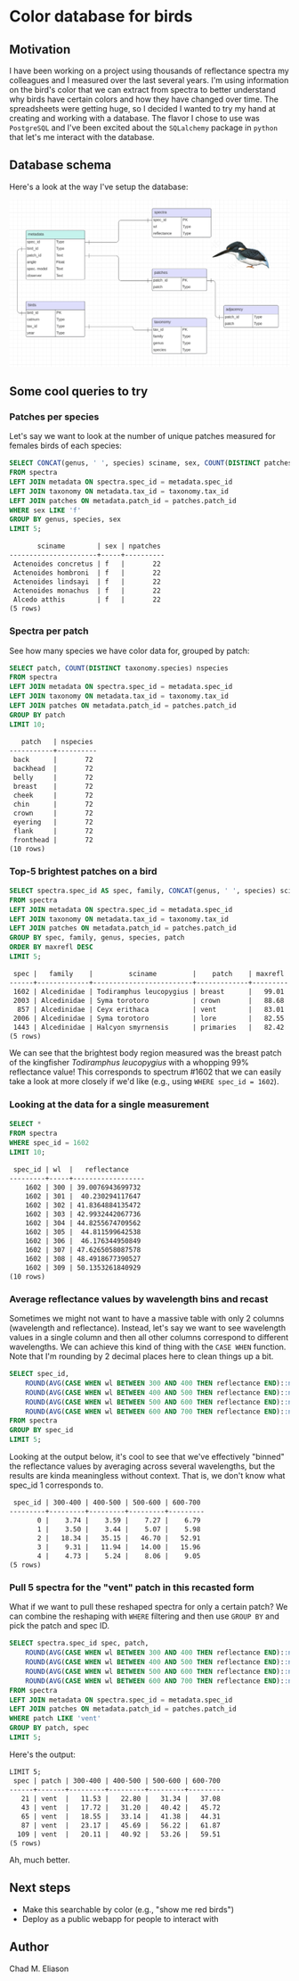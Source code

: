 # Color database for birds

## Motivation
I have been working on a project using thousands of reflectance spectra my colleagues and I measured over the last several years. I'm using information on the bird's color that we can extract from spectra to better understand why birds have certain colors and how they have changed over time. The spreadsheets were getting huge, so I decided I wanted to try my hand at creating and working with a database. The flavor I chose to use was `PostgreSQL` and I've been excited about the `SQLalchemy` package in `python` that let's me interact with the database.

## Database schema
Here's a look at the way I've setup the database:

![](/docs/schema_kingfisher.png)

## Some cool queries to try

### Patches per species
Let's say we want to look at the number of unique patches measured for females birds of each species:
```sql
SELECT CONCAT(genus, ' ', species) sciname, sex, COUNT(DISTINCT patches.patch) npatches
FROM spectra
LEFT JOIN metadata ON spectra.spec_id = metadata.spec_id
LEFT JOIN taxonomy ON metadata.tax_id = taxonomy.tax_id
LEFT JOIN patches ON metadata.patch_id = patches.patch_id
WHERE sex LIKE 'f'
GROUP BY genus, species, sex
LIMIT 5;
```

```
       sciname        | sex | npatches 
----------------------+-----+----------
 Actenoides concretus | f   |       22
 Actenoides hombroni  | f   |       22
 Actenoides lindsayi  | f   |       22
 Actenoides monachus  | f   |       22
 Alcedo atthis        | f   |       22
(5 rows)
```

### Spectra per patch
See how many species we have color data for, grouped by patch:
```sql
SELECT patch, COUNT(DISTINCT taxonomy.species) nspecies 
FROM spectra
LEFT JOIN metadata ON spectra.spec_id = metadata.spec_id
LEFT JOIN taxonomy ON metadata.tax_id = taxonomy.tax_id
LEFT JOIN patches ON metadata.patch_id = patches.patch_id
GROUP BY patch
LIMIT 10;
```

```
   patch   | nspecies 
-----------+----------
 back      |       72
 backhead  |       72
 belly     |       72
 breast    |       72
 cheek     |       72
 chin      |       72
 crown     |       72
 eyering   |       72
 flank     |       72
 fronthead |       72
(10 rows)
```

<!-- ### Filtering out patches with not much data
Many of these patches only have a few measurements (e.g., the 'black-streaks' patch), so let's filter those out:

```sql
SELECT region patch, COUNT(DISTINCT taxonomy.species) nspecies 
FROM spectra
LEFT JOIN metadata ON spectra.spec_id = metadata.spec_id
LEFT JOIN taxonomy ON metadata.tax_id = taxonomy.tax_id
LEFT JOIN patches ON metadata.patch_id = patches.patch_id
WHERE patches.region NOT LIKE '%streaks'
GROUP BY patch
LIMIT 10;
```

```
            patch             | nspecies 
------------------------------+----------
 anterior-auricular           |       67
 anterior-flank               |       67
 anterior-malar               |       67
 anterior-supercilium (lores) |       67
 base-retrices                |       67
 belly                        |       67
 breast                       |       67
 breast-patches               |       67
 crown                        |       67
 eye-ring                     |       67
(10 rows)
```

That's better. -->

### Top-5 brightest patches on a bird

```sql
SELECT spectra.spec_id AS spec, family, CONCAT(genus, ' ', species) sciname, patch, ROUND(MAX(spectra.reflectance)::numeric,2) AS maxrefl
FROM spectra
LEFT JOIN metadata ON spectra.spec_id = metadata.spec_id
LEFT JOIN taxonomy ON metadata.tax_id = taxonomy.tax_id
LEFT JOIN patches ON metadata.patch_id = patches.patch_id
GROUP BY spec, family, genus, species, patch
ORDER BY maxrefl DESC
LIMIT 5;
```

```
 spec |   family    |         sciname         |    patch    | maxrefl 
------+-------------+-------------------------+-------------+---------
 1602 | Alcedinidae | Todiramphus leucopygius | breast      |   99.01
 2003 | Alcedinidae | Syma torotoro           | crown       |   88.68
  857 | Alcedinidae | Ceyx erithaca           | vent        |   83.01
 2006 | Alcedinidae | Syma torotoro           | lore        |   82.55
 1443 | Alcedinidae | Halcyon smyrnensis      | primaries   |   82.42
(5 rows)
```

We can see that the brightest body region measured was the breast patch of the kingfisher _Todiramphus leucopygius_ with a whopping 99% reflectance value! This corresponds to spectrum #1602 that we can easily take a look at more closely if we'd like (e.g., using `WHERE spec_id = 1602`).

### Looking at the data for a single measurement

```sql
SELECT * 
FROM spectra
WHERE spec_id = 1602
LIMIT 10;
```

```
 spec_id | wl  |   reflectance    
---------+-----+------------------
    1602 | 300 | 39.0076943699732
    1602 | 301 |  40.230294117647
    1602 | 302 | 41.8364884135472
    1602 | 303 | 42.9932442067736
    1602 | 304 | 44.8255674709562
    1602 | 305 |  44.811599642538
    1602 | 306 |  46.176344950849
    1602 | 307 | 47.6265058087578
    1602 | 308 | 48.4918677390527
    1602 | 309 | 50.1353261840929
(10 rows)
```


### Average reflectance values by wavelength bins and recast
Sometimes we might not want to have a massive table with only 2 columns (wavelength and reflectance). Instead, let's say we want to see wavelength values in a single column and then all other columns correspond to different wavelengths. We can achieve this kind of thing with the `CASE WHEN` function. Note that I'm rounding by 2 decimal places here to clean things up a bit.
```sql
SELECT spec_id,
    ROUND(AVG(CASE WHEN wl BETWEEN 300 AND 400 THEN reflectance END)::numeric,2) AS "300-400",
    ROUND(AVG(CASE WHEN wl BETWEEN 400 AND 500 THEN reflectance END)::numeric,2) AS "400-500",
    ROUND(AVG(CASE WHEN wl BETWEEN 500 AND 600 THEN reflectance END)::numeric,2) AS "500-600",
    ROUND(AVG(CASE WHEN wl BETWEEN 600 AND 700 THEN reflectance END)::numeric,2) AS "600-700"
FROM spectra
GROUP BY spec_id
LIMIT 5;
```

Looking at the output below, it's cool to see that we've effectively "binned" the reflectance values by averaging across several wavelengths, but the results are kinda meaningless without context. That is, we don't know what spec_id 1 corresponds to.

```
 spec_id | 300-400 | 400-500 | 500-600 | 600-700 
---------+---------+---------+---------+---------
       0 |    3.74 |    3.59 |    7.27 |    6.79
       1 |    3.50 |    3.44 |    5.07 |    5.98
       2 |   18.34 |   35.15 |   46.70 |   52.91
       3 |    9.31 |   11.94 |   14.00 |   15.96
       4 |    4.73 |    5.24 |    8.06 |    9.05
(5 rows)
```

### Pull 5 spectra for the "vent" patch in this recasted form
What if we want to pull these reshaped spectra for only a certain patch? We can combine the reshaping with `WHERE` filtering and then use `GROUP BY` and pick the patch and spec ID.
```sql
SELECT spectra.spec_id spec, patch,
    ROUND(AVG(CASE WHEN wl BETWEEN 300 AND 400 THEN reflectance END)::numeric,2) AS "300-400",
    ROUND(AVG(CASE WHEN wl BETWEEN 400 AND 500 THEN reflectance END)::numeric,2) AS "400-500",
    ROUND(AVG(CASE WHEN wl BETWEEN 500 AND 600 THEN reflectance END)::numeric,2) AS "500-600",
    ROUND(AVG(CASE WHEN wl BETWEEN 600 AND 700 THEN reflectance END)::numeric,2) AS "600-700"
FROM spectra
LEFT JOIN metadata ON spectra.spec_id = metadata.spec_id
LEFT JOIN patches ON metadata.patch_id = patches.patch_id
WHERE patch LIKE 'vent'
GROUP BY patch, spec
LIMIT 5;
```

Here's the output:

```
LIMIT 5;
 spec | patch | 300-400 | 400-500 | 500-600 | 600-700 
------+-------+---------+---------+---------+---------
   21 | vent  |   11.53 |   22.80 |   31.34 |   37.08
   43 | vent  |   17.72 |   31.20 |   40.42 |   45.72
   65 | vent  |   18.55 |   33.14 |   41.38 |   44.31
   87 | vent  |   23.17 |   45.69 |   56.22 |   61.87
  109 | vent  |   20.11 |   40.92 |   53.26 |   59.51
(5 rows)
```

Ah, much better.

<!-- Now we can finally add in the taxonomy information (family, genus, species)-

```sql
SELECT spectra.spec_id AS spec,
    family,
    CONCAT(genus, ' ', species) AS sciname,
    patch,
    ROUND(AVG(CASE WHEN wl BETWEEN 300 AND 400 THEN reflectance END)::numeric,2) AS "300-400",
    ROUND(AVG(CASE WHEN wl BETWEEN 400 AND 500 THEN reflectance END)::numeric,2) AS "400-500",
    ROUND(AVG(CASE WHEN wl BETWEEN 500 AND 600 THEN reflectance END)::numeric,2) AS "500-600",
    ROUND(AVG(CASE WHEN wl BETWEEN 600 AND 700 THEN reflectance END)::numeric,2) AS "600-700"
FROM spectra
LEFT JOIN metadata ON spectra.spec_id = metadata.spec_id
LEFT JOIN taxonomy ON metadata.tax_id = taxonomy.tax_id
LEFT JOIN patches ON metadata.patch_id = patches.patch_id
WHERE patch LIKE 'vent'
GROUP BY patch, spec, family, sciname
LIMIT 5;
```

```
 spec |  family   | sciname | patch | 300-400 | 400-500 | 500-600 | 600-700 
------+-----------+---------+-------+---------+---------+---------+---------
   20 | Icteridae | Psa os  | vent  |    0.36 |    0.99 |    3.76 |    9.70
   58 | Icteridae | Psa os  | vent  |    0.03 |    0.55 |    4.20 |   11.22
   96 | Icteridae | Psa de  | vent  |    0.28 |    1.65 |    2.86 |    4.34
  134 | Icteridae | Psa de  | vent  |    1.53 |    1.93 |    4.16 |    9.69
  172 | Icteridae | Psa vi  | vent  |    3.21 |    3.45 |    7.90 |   15.52
  210 | Icteridae | Psa vi  | vent  |    0.42 |    0.96 |    2.87 |    8.04
(5 rows)
``` -->


## Next steps
- Make this searchable by color (e.g., "show me red birds")
- Deploy as a public webapp for people to interact with

## Author
Chad M. Eliason

